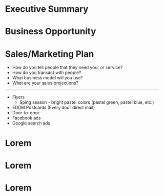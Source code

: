 # Executive Summary

# Business Opportunity

# Sales/Marketing Plan

- How do you tell people that they need your or service?
- How do you transact with people?
- What business model will you use?
- What are your sales projections?
---
- Flyers
	- Sping season - bright pastel colors (pastel green, pastel blue, etc.)
- EDDM Postcards (Every door direct mail)
- Door-to-door
- Facebook ads
- Google search ads

# Lorem

# Lorem

# Lorem
